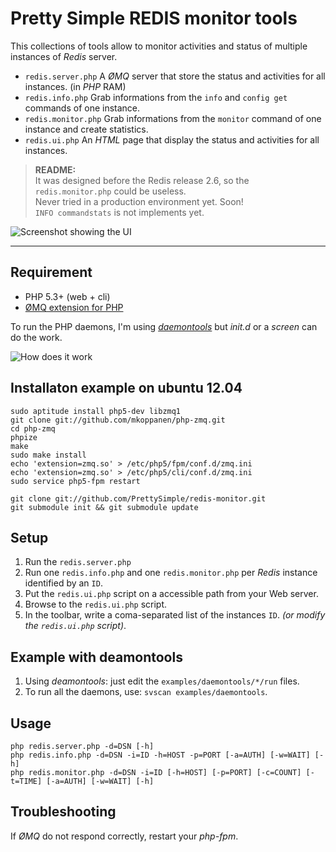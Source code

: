 Pretty Simple REDIS monitor tools
=================================

This collections of tools allow to monitor activities and status of multiple instances of *Redis* server.

- `redis.server.php` A *ØMQ* server that store the status and activities for all instances. (in *PHP* RAM)
- `redis.info.php` Grab informations from the `info` and `config get` commands of one instance.
- `redis.monitor.php` Grab informations from the `monitor` command of one instance and create statistics.
- `redis.ui.php` An *HTML* page that display the status and activities for all instances.

> **README:**<br>
> It was designed before the Redis release 2.6, so the `redis.monitor.php` could be useless.<br>
> Never tried in a production environment yet. Soon!<br>
> `INFO commandstats` is not implements yet.

![Screenshot showing the UI](http://prettysimple.github.com/redis-monitor/screenshot.png)

----

Requirement
-----------

- PHP 5.3+ (web + cli)
- [ØMQ extension for PHP](https://github.com/mkoppanen/php-zmq)

To run the PHP daemons, I'm using [*daemontools*](http://cr.yp.to/daemontools.html) but *init.d* or a *screen* can do the work.

![How does it work](http://prettysimple.github.com/redis-monitor/howdoesitwork.png)

Installaton example on ubuntu 12.04
-----------------------------------

    sudo aptitude install php5-dev libzmq1
    git clone git://github.com/mkoppanen/php-zmq.git
    cd php-zmq
    phpize
    make
    sudo make install
    echo 'extension=zmq.so' > /etc/php5/fpm/conf.d/zmq.ini
    echo 'extension=zmq.so' > /etc/php5/cli/conf.d/zmq.ini
    sudo service php5-fpm restart

    git clone git://github.com/PrettySimple/redis-monitor.git
    git submodule init && git submodule update

Setup
-----

1. Run the `redis.server.php`
2. Run one `redis.info.php` and one `redis.monitor.php` per *Redis* instance identified by an `ID`.
3. Put the `redis.ui.php` script on a accessible path from your Web server.
4. Browse to the `redis.ui.php` script.
5. In the toolbar, write a coma-separated list of the instances `ID`. *(or modify the `redis.ui.php` script)*.

Example with deamontools
------------------------

1. Using *deamontools*: just edit the `examples/daemontools/*/run` files.
2. To run all the daemons, use: `svscan examples/daemontools`.

Usage
-----

    php redis.server.php -d=DSN [-h]
    php redis.info.php -d=DSN -i=ID -h=HOST -p=PORT [-a=AUTH] [-w=WAIT] [-h]
    php redis.monitor.php -d=DSN -i=ID [-h=HOST] [-p=PORT] [-c=COUNT] [-t=TIME] [-a=AUTH] [-w=WAIT] [-h]

Troubleshooting
---------------

If *ØMQ* do not respond correctly, restart your *php-fpm*.


